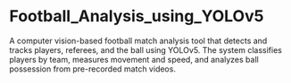 # Football_Analysis_using_YOLOv5
A computer vision-based football match analysis tool that detects and tracks players, referees, and the ball using YOLOv5. The system classifies players by team, measures movement and speed, and analyzes ball possession from pre-recorded match videos.
